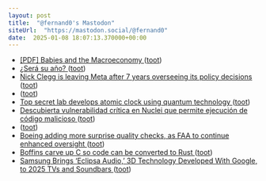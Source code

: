 ```yaml
---
layout: post
title:  "@fernand0's Mastodon"
siteUrl:  "https://mastodon.social/@fernand0"
date:  2025-01-08 18:07:13.370000+00:00
---
```

*  [[PDF] Babies and the Macroeconomy   ](https://www.nber.org/system/files/working_papers/w33311/w33311.pdf) ([toot](https://mastodon.social/@fernand0/113794064932267345))
*  [¿Será su año? ](https://avecesunafoto.wordpress.com/2025/01/08/sera-su-ano) ([toot](https://mastodon.social/@fernand0/113793952719119718))
*  [Nick Clegg is leaving Meta after 7 years overseeing its policy decisions ](https://www.engadget.com/social-media/nick-clegg-is-leaving-meta-after-7-years-overseeing-its-policy-decisions-204207077.htm) ([toot](https://mastodon.social/@fernand0/113793889729959674))
*  [ ](https://masto.es/@aperalesf) ([toot](https://mastodon.social/@fernand0/113793870637155110))
*  [Top secret lab develops atomic clock using quantum technology ](https://www.gov.uk/government/news/top-secret-lab-develops-atomic-clock-using-quantum-technolog) ([toot](https://mastodon.social/@fernand0/113793624520123374))
*  [Descubierta vulnerabilidad crítica en Nuclei que permite ejecución de código malicioso ](https://unaaldia.hispasec.com/2025/01/descubierta-vulnerabilidad-critica-en-nuclei-que-permite-ejecucion-de-codigo-malicioso.htm) ([toot](https://mastodon.social/@fernand0/113793452324922462))
*  [ ](https://masto.es/@aperalesf) ([toot](https://mastodon.social/@fernand0/113793199322596658))
*  [Boeing adding more surprise quality checks, as FAA to continue enhanced oversight ](https://seekingalpha.com/news/4392248-boeing-adding-more-surprise-quality-checks-as-faa-to-continue-enhanced-oversigh) ([toot](https://mastodon.social/@fernand0/113792769430027351))
*  [Boffins carve up C so code can be converted to Rust ](https://www.theregister.com/2025/01/03/mini_c_microsoft_inria) ([toot](https://mastodon.social/@fernand0/113792588857958307))
*  [Samsung Brings ‘Eclipsa Audio,’ 3D Technology Developed With Google, to 2025 TVs and Soundbars  ](https://news.samsung.com/global/samsung-brings-eclipsa-audio-3d-technology-developed-with-google-to-2025-tvs-and-soundbars) ([toot](https://mastodon.social/@fernand0/113792200064978842))
